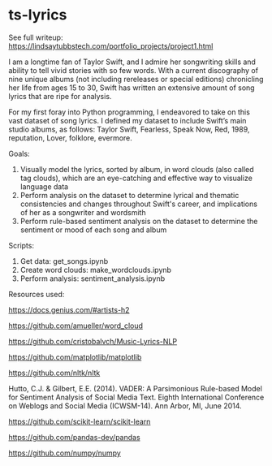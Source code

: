 # ts-lyrics
See full writeup: https://lindsaytubbstech.com/portfolio_projects/project1.html

I am a longtime fan of Taylor Swift, and I admire her songwriting skills and ability to tell vivid stories with so few words. With a current discography of nine unique albums (not including rereleases or special editions) chronicling her life from ages 15 to 30, Swift has written an extensive amount of song lyrics that are ripe for analysis.

For my first foray into Python programming, I endeavored to take on this vast dataset of song lyrics. I defined my dataset to include Swift’s main studio albums, as follows: Taylor Swift, Fearless, Speak Now, Red, 1989, reputation, Lover, folklore, evermore.

Goals:
1. Visually model the lyrics, sorted by album, in word clouds (also called tag clouds), which are an eye-catching and effective way to visualize language data
2. Perform analysis on the dataset to determine lyrical and thematic consistencies and changes throughout Swift's career, and implications of her as a songwriter and wordsmith
3. Perform rule-based sentiment analysis on the dataset to determine the sentiment or mood of each song and album

Scripts:
1. Get data: get_songs.ipynb
2. Create word clouds: make_wordclouds.ipynb
3. Perform analysis: sentiment_analysis.ipynb

Resources used:

https://docs.genius.com/#artists-h2


https://github.com/amueller/word_cloud


https://github.com/cristobalvch/Music-Lyrics-NLP


https://github.com/matplotlib/matplotlib


https://github.com/nltk/nltk


Hutto, C.J. & Gilbert, E.E. (2014). VADER: A Parsimonious Rule-based Model for Sentiment Analysis of Social Media Text. Eighth International Conference on Weblogs and Social Media (ICWSM-14). Ann Arbor, MI, June 2014.


https://github.com/scikit-learn/scikit-learn


https://github.com/pandas-dev/pandas


https://github.com/numpy/numpy
